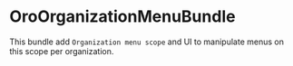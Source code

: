 OroOrganizationMenuBundle
=====================

This bundle add `Organization menu scope` and UI to manipulate menus on this scope per organization.
